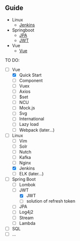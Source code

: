 ## Guide
- Linux
    - [Jenkins](https://github.com/TerenceWtc/documents/blob/master/Linux/Jenkins/Jenkins.md)
- Springboot
    - [JPA](https://github.com/TerenceWtc/documents/blob/master/Springboot/JPA/JPA.md)
    - [JWT](https://github.com/TerenceWtc/documents/blob/master/Springboot/JWT/JWT.md)
- Vue
    - [Vue](https://github.com/TerenceWtc/documents/blob/master/Vue/Quick%20start/Quick%20start.md)

TO DO:  
- [ ] Vue
    - [x] Quick Start
    - [ ] Component
    - [ ] Vuex
    - [ ] Axios
    - [ ] $set
    - [ ] NCU
    - [ ] Mock.js
    - [ ] Svg
    - [ ] International
    - [ ] Lazy load
    - [ ] Webpack (later...)
- [ ] Linux
    - [ ] Vim
    - [ ] Solr
    - [ ] Nutch
    - [ ] Kafka
    - [ ] Nginx
    - [x] Jenkins
    - [ ] ELK (later...)
- [ ] Spring Boot
    - [ ] Lombok
    - [ ] JWT
        - [x] JWT
        - [ ] solution of refresh token
    - [ ] JPA
    - [ ] Log4j2
    - [ ] Stream
    - [ ] Lambda
- [ ] SQL
- [ ] ...